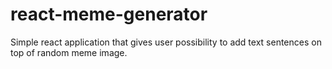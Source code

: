 # react-meme-generator
Simple react application that gives user possibility to add text sentences on top of random meme image.
